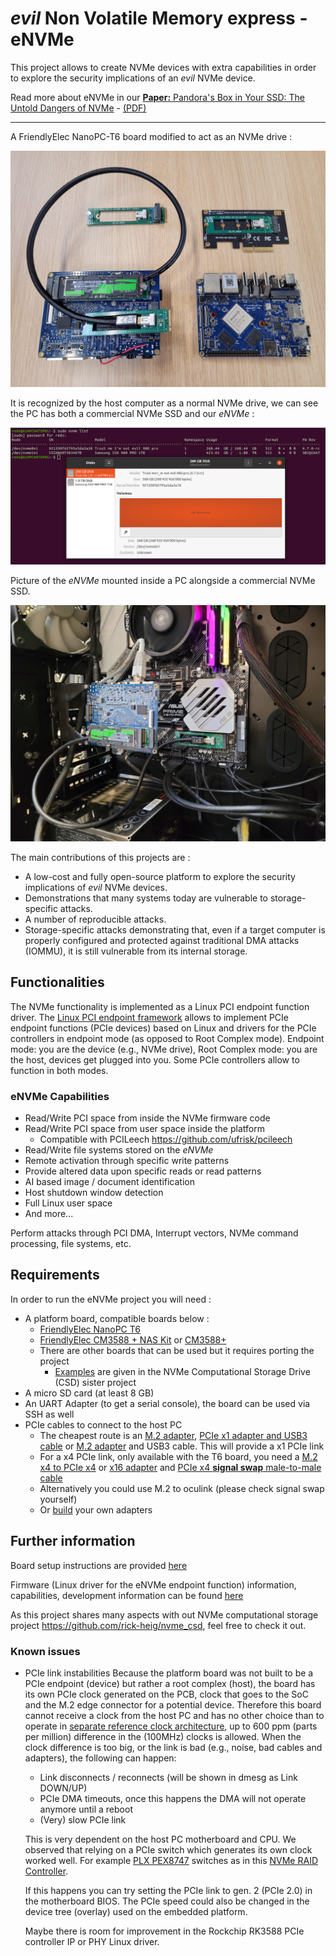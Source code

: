 # *evil* Non Volatile Memory express - eNVMe

This project allows to create NVMe devices with extra capabilities in order to explore the security implications of an *evil* NVMe device.

Read more about eNVMe in our [**Paper:** Pandora's Box in Your SSD: The Untold Dangers of NVMe](https://arxiv.org/abs/2411.00439) - [(PDF)](https://arxiv.org/pdf/2411.00439)

---

A FriendlyElec NanoPC-T6 board modified to act as an NVMe drive :

![T6](res/pictures/T6.jpg)

It is recognized by the host computer as a normal NVMe drive, we can see the PC has both a commercial NVMe SSD and our *eNVMe* :

![Trust me](res/screenshots/notevil.png)

Picture of the *eNVMe* mounted inside a PC alongside a commercial NVMe SSD.

![T6 mounted](res/pictures/T6_mounted.jpg)

The main contributions of this projects are :

- A low-cost and fully open-source platform to explore the security implications of *evil* NVMe devices.
- Demonstrations that many systems today are vulnerable to storage-specific attacks.
- A number of reproducible attacks.
- Storage-specific attacks demonstrating that, even if a target computer is properly configured and protected against traditional DMA attacks (IOMMU), it is still vulnerable from its internal storage.

## Functionalities

The NVMe functionality is implemented as a Linux PCI endpoint function driver.
The [Linux PCI endpoint framework](https://www.kernel.org/doc/html/latest/PCI/endpoint/index.html) allows to implement PCIe endpoint functions (PCIe devices) based on Linux and drivers for the PCIe controllers in endpoint mode (as opposed to Root Complex mode). Endpoint mode: you are the device (e.g., NVMe drive), Root Complex mode: you are the host, devices get plugged into you. Some PCIe controllers allow to function in both modes.

### eNVMe Capabilities

- Read/Write PCI space from inside the NVMe firmware code
- Read/Write PCI space from user space inside the platform
  - Compatible with PCILeech https://github.com/ufrisk/pcileech
- Read/Write file systems stored on the *eNVMe*
- Remote activation through specific write patterns
- Provide altered data upon specific reads or read patterns
- AI based image / document identification
- Host shutdown window detection
- Full Linux user space
- And more...

Perform attacks through PCI DMA, Interrupt vectors, NVMe command processing, file systems, etc.

## Requirements

In order to run the eNVMe project you will need :

- A platform board, compatible boards below :
  - [FriendlyElec NanoPC T6](https://www.friendlyelec.com/index.php?route=product/product&product_id=292)
  - [FriendlyElec CM3588 + NAS Kit](https://www.friendlyelec.com/index.php?route=product/product&product_id=294) or [CM3588+](https://www.friendlyelec.com/index.php?route=product/product&product_id=299)
  - There are other boards that can be used but it requires porting the project
    - [Examples](https://github.com/rick-heig/nvme_csd/tree/main/platforms) are given in the NVMe Computational Storage Drive (CSD) sister project
- A micro SD card (at least 8 GB)
- An UART Adapter (to get a serial console), the board can be used via SSH as well
- PCIe cables to connect to the host PC
  - The cheapest route is an [M.2 adapter](https://www.aliexpress.com/item/1005003495492506.html), [PCIe x1 adapter and USB3 cable](https://www.aliexpress.com/item/10000349570647.html) or [M.2 adapter](https://www.aliexpress.com/item/1005003495492506.html) and USB3 cable. This will provide a x1 PCIe link
  - For a x4 PCIe link, only available with the T6 board, you need a [M.2 x4 to PCIe x4](https://www.delock.com/produkt/62584/merkmale.html) or [x16 adapter](https://www.delock.com/produkt/64133/merkmale.html?f=s) and [PCIe x4 **signal swap** male-to-male cable](http://www.adtlink.cn/en/product/R22SS.html)
  - Alternatively you could use M.2 to oculink (please check signal swap yourself)
  - Or [build](https://github.com/rick-heig/nvme_csd/tree/main/pcb) your own adapters

## Further information

Board setup instructions are provided [here](doc/platform.md)

Firmware (Linux driver for the eNVMe endpoint function) information, capabilities, development information can be found [here](firmware)

As this project shares many aspects with out NVMe computational storage project https://github.com/rick-heig/nvme_csd, feel free to check it out.

### Known issues

- PCIe link instabilities
  Because the platform board was not built to be a PCIe endpoint (device) but rather a root complex (host), the board has its own PCIe clock generated on the PCB, clock that goes to the SoC and the M.2 edge connector for a potential device. Therefore this board cannot receive a clock from the host PC and has no other choice than to operate in [separate reference clock architecture](https://www.ti.com/lit/an/snaa386/snaa386.pdf), up to 600 ppm (parts per million) difference in the (100MHz) clocks is allowed.
  When the clock difference is too big, or the link is bad (e.g., noise, bad cables and adapters), the following can happen:
    - Link disconnects / reconnects (will be shown in dmesg as Link DOWN/UP)
    - PCIe DMA timeouts, once this happens the DMA will not operate anymore until a reboot
    - (Very) slow PCIe link

  This is very dependent on the host PC motherboard and CPU. We observed that relying on a PCIe switch which generates its own clock worked well. For example [PLX PEX8747](https://www.broadcom.com/products/pcie-switches-retimers/pcie-switches/pex8747) switches as in this [NVMe RAID Controller](https://www.highpoint-tech.com/product-page/ssd7101a-1).

  If this happens you can try setting the PCIe link to gen. 2 (PCIe 2.0) in the motherboard BIOS. The PCIe speed could also be changed in the device tree (overlay) used on the embedded platform.

  Maybe there is room for improvement in the Rockchip RK3588 PCIe controller IP or PHY Linux driver.